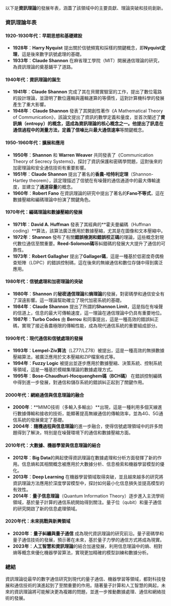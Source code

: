 以下是**資訊理論**的發展年表，涵蓋了該領域中的主要貢獻、理論突破和技術創新。

### **資訊理論年表**

#### **1920-1930年代：早期思想和基礎建設**

- **1928年**：**Harry Nyquist** 提出關於信號頻寬和採樣的關鍵概念，即**Nyquist定理**，這是後來數字訊號處理的基礎。
- **1933年**：**Claude Shannon** 在麻省理工學院（MIT）開展通信理論的研究，為資訊理論的奠基鋪平了道路。

#### **1940年代：資訊理論的誕生**

- **1941年**：**Claude Shannon** 完成了其在貝爾實驗室的工作，提出了數位電路的設計理論，並證明了數位邏輯與邏輯運算的等價性，這對計算機科學的發展產生了重大影響。
- **1948年**：**Claude Shannon** 發表了其開創性著作《A Mathematical Theory of Communication》，該論文提出了資訊的數學定義和量度，並首次闡述了**資訊熵（entropy）**的概念，這成為資訊理論的核心概念之一。他提出了訊息在通信過程中的測量方法，定義了**信噪比**與**最大通信速率**等關鍵概念。

#### **1950-1960年代：擴展和應用**

- **1950年**：**Shannon** 和 **Warren Weaver** 共同發表了《Communication Theory of Secrecy Systems》，探討了資訊保護和密碼學問題，這對後來的加密理論和安全通信技術有重要影響。
- **1951年**：**Claude Shannon** 提出了著名的**香農-哈特利定理**（Shannon-Hartley theorem），該定理描述了信號在有噪聲的通信通道中的最大傳輸速度，並建立了**通道容量**的概念。
- **1960年**：**Robert Fano** 在資訊理論的研究中提出了著名的**Fano不等式**，這在數據壓縮和編碼理論中扮演了關鍵角色。

#### **1970年代：編碼理論和數據壓縮的發展**

- **1971年**：**David A. Huffman** 發表了其經典的**霍夫曼編碼（Huffman coding）**算法，該算法廣泛應用於數據壓縮，尤其是在圖像和文本壓縮中。
- **1972年**：**Shannon** 發布了有關**錯誤檢測和錯誤校正碼**的理論，這些概念對現代數位通信至關重要。**Reed-Solomon碼**等糾錯碼的發展大大提升了通信的可靠性。
- **1973年**：**Robert Gallagher** 提出了**Gallager碼**，這是一種基於低密度奇偶檢查矩陣（LDPC）的錯誤控制碼，這在後來的無線通信和數位存儲中得到廣泛應用。

#### **1980年代：信號處理和加密理論的突破**

- **1980年**：**Shannon** 的**秘密通信理論**和**熵理論**的發展，對密碼學和通信安全有了深遠影響。這一理論幫助確立了現代加密系統的基礎。
- **1984年**：**Claude Shannon** 提出了所謂的**Shannon Limit**，這是指在有噪聲的信道上，信息的最大可傳輸速度，這一理論在通信理論中仍具有重要地位。
- **1987年**：**Turbo Codes** 由 **Berrou** 和同事提出，這是一種高效的錯誤糾正碼，實現了接近香農極限的傳輸性能，成為現代通信系統的重要組成部分。

#### **1990年代：現代通信和信號處理的發展**

- **1993年**：**Lempel-Ziv算法**（LZ77/LZ78）被提出，這是一種高效的無損數據壓縮算法，被廣泛應用於文本壓縮和ZIP檔案格式等。
- **1994年**：**Fuzzy Logic** 被提出並逐步應用於數據壓縮、決策系統、控制系統等領域，這是一種基於模糊集理論的數據處理方式。
- **1995年**：**Bose-Chaudhuri-Hocquenghem碼（BCH碼）** 在錯誤控制編碼中得到進一步發展，對通信和儲存系統的錯誤糾正起到了關鍵作用。

#### **2000年代：網絡通信與信息理論的融合**

- **2000年**：**MIMO技術（多輸入多輸出）**出現，這是一種利用多個天線進行數據傳輸和接收的技術，能顯著提高無線通信的傳輸效率，並為4G、5G通信系統的發展奠定了基礎。
- **2004年**：**隨機過程與信息理論**的進一步融合，使得信號處理領域中的許多問題得到了解決，特別是在噪聲環境下的通信和數據壓縮方面。

#### **2010年代：大數據、機器學習與信息理論的結合**

- **2012年**：**Big Data**的興起使得資訊理論在數據處理和分析方面發揮了新的作用。信息熵和其相關概念被應用於大數據分析、信息檢索和機器學習模型的優化。
- **2013年**：**Deep Learning** 在機器學習領域取得突破，並且越來越多的研究將資訊理論方法應用於深度學習模型中，探討如何最小化信息損失並提高模型的有效性。
- **2014年**：**量子信息理論**（Quantum Information Theory）逐步進入主流學術領域，基於量子計算的通信系統開始得到關注。量子位（qubit）和量子通信的研究開啟了新的信息處理領域。

#### **2020年代：未來挑戰與新興領域**

- **2020年**：**量子糾纏與量子通信** 成為現代資訊理論的研究前沿。量子密碼學和量子通信技術的發展，預示著在未來，基於量子力學的通信方式將成為現實。
- **2023年**：**人工智慧和資訊理論**的結合加速發展，利用信息理論中的熵、相對熵等概念來優化機器學習算法，實現更加精確的模型訓練和數據分析。

### **總結**

資訊理論從最早的數字通信研究到現代的量子通信、機器學習等領域，都對科技發展和通信技術的演進起到了至關重要的作用。隨著量子計算和人工智慧的興起，未來的資訊理論將可能解決更為複雜的問題，並進一步推動數據處理、通信和網絡技術的發展。